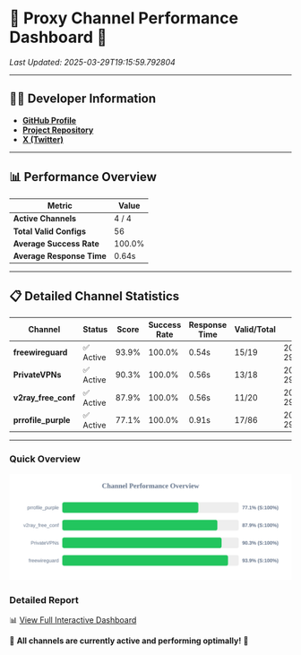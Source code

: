# 🌟 Proxy Channel Performance Dashboard 🌟

_Last Updated: 2025-03-29T19:15:59.792804_

---

## 👩‍💻 Developer Information

- **[GitHub Profile](https://github.com/4n0nymou3)**  
- **[Project Repository](https://github.com/4n0nymou3/multi-proxy-config-fetcher)**  
- **[X (Twitter)](https://x.com/4n0nymou3)**  

---

## 📊 Performance Overview

| Metric                | Value       |
|-----------------------|-------------|
| **Active Channels**   | 4 / 4       |
| **Total Valid Configs** | 56          |
| **Average Success Rate** | 100.0%      |
| **Average Response Time** | 0.64s       |

---

## 📋 Detailed Channel Statistics

| Channel          | Status     | Score  | Success Rate | Response Time | Valid/Total | Last Success               |
|------------------|------------|--------|--------------|---------------|-------------|----------------------------|
| **freewireguard**  | ✅ Active  | 93.9%  | 100.0% | 0.54s         | 15/19       | 2025-03-29T19:15:59.791123 |
| **PrivateVPNs**  | ✅ Active  | 90.3%  | 100.0% | 0.56s         | 13/18       | 2025-03-29T19:15:59.224038 |
| **v2ray_free_conf**  | ✅ Active  | 87.9%  | 100.0% | 0.56s         | 11/20       | 2025-03-29T19:15:58.629139 |
| **prrofile_purple**  | ✅ Active  | 77.1%  | 100.0% | 0.91s         | 17/86       | 2025-03-29T19:15:58.039471 |

---

### Quick Overview
<div align="center">
  <a href="https://raw.githubusercontent.com/nullluser/NullRepo/refs/heads/main/assets/channel_stats_chart.svg">
    <img src="https://raw.githubusercontent.com/nullluser/NullRepo/refs/heads/main/assets/channel_stats_chart.svg" alt="Source Performance Statistics" width="800">
  </a>
</div>

### Detailed Report
📊 [View Full Interactive Dashboard](https://htmlpreview.github.io/?https://github.com/nullluser/NullRepo/blob/main/assets/performance_report.html)

🎉 **All channels are currently active and performing optimally!** 🎉
